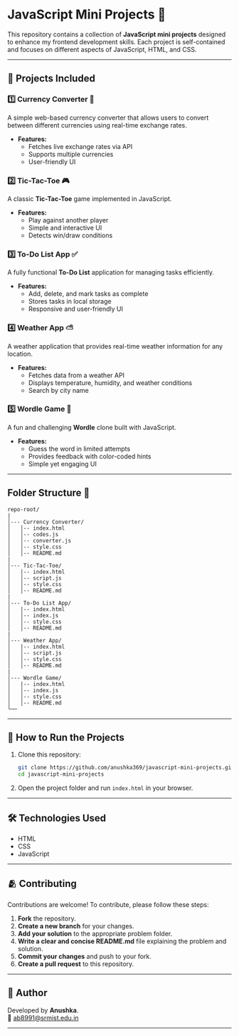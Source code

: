 # JavaScript Mini Projects 🎲

This repository contains a collection of **JavaScript mini projects** designed to enhance my frontend development skills. Each project is self-contained and focuses on different aspects of JavaScript, HTML, and CSS.

---

## 🚀 Projects Included

### 1️⃣ Currency Converter 💱
A simple web-based currency converter that allows users to convert between different currencies using real-time exchange rates.
- **Features:**
  - Fetches live exchange rates via API
  - Supports multiple currencies
  - User-friendly UI

### 2️⃣ Tic-Tac-Toe 🎮
A classic **Tic-Tac-Toe** game implemented in JavaScript.
- **Features:**
  - Play against another player
  - Simple and interactive UI
  - Detects win/draw conditions

### 3️⃣ To-Do List App ✅
A fully functional **To-Do List** application for managing tasks efficiently.
- **Features:**
  - Add, delete, and mark tasks as complete
  - Stores tasks in local storage
  - Responsive and user-friendly UI

### 4️⃣ Weather App ⛅
A weather application that provides real-time weather information for any location.
- **Features:**
  - Fetches data from a weather API
  - Displays temperature, humidity, and weather conditions
  - Search by city name

### 5️⃣ Wordle Game 📝
A fun and challenging **Wordle** clone built with JavaScript.
- **Features:**
  - Guess the word in limited attempts
  - Provides feedback with color-coded hints
  - Simple yet engaging UI

---

## Folder Structure 📂

```
repo-root/
|
│--- Currency Converter/
│   │-- index.html
│   │-- codes.js
│   │-- converter.js
│   │-- style.css
│   │-- README.md
|
│--- Tic-Tac-Toe/
│   |-- index.html
│   │-- script.js
│   │-- style.css
│   │-- README.md
|
│--- To-Do List App/
│   |-- index.html
│   │-- index.js
│   │-- style.css
│   │-- README.md
|
│--- Weather App/
│   |-- index.html
│   │-- script.js
│   │-- style.css
│   │-- README.md
|
│--- Wordle Game/
│   |-- index.html
│   │-- index.js
│   │-- style.css
│   │-- README.md
└── 
```

---

## 📌 How to Run the Projects

1. Clone this repository:
   ```sh
   git clone https://github.com/anushka369/javascript-mini-projects.git
   cd javascript-mini-projects
   ```
   
2. Open the project folder and run `index.html` in your browser.

---

## 🛠️ Technologies Used
- HTML
- CSS
- JavaScript

---

## 🫂 **Contributing**

Contributions are welcome! To contribute, please follow these steps:

1. **Fork** the repository.
2. **Create a new branch** for your changes.
3. **Add your solution** to the appropriate problem folder.
4. **Write a clear and concise README.md** file explaining the problem and solution.
5. **Commit your changes** and push to your fork.
6. **Create a pull request** to this repository.

---

## 📍 Author

Developed by **Anushka**. <br>
📧 [ab8991@srmist.edu.in](mailto:ab8991@srmist.edu.in)

---
